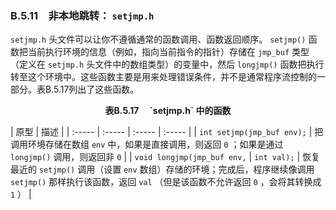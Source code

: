 ### B.5.11　非本地跳转： `setjmp.h` 

`setjmp.h` 头文件可以让你不遵循通常的函数调用、函数返回顺序。 `setjmp()` 函数把当前执行环境的信息（例如，指向当前指令的指针）存储在 `jmp_buf` 类型（定义在 `setjmp.h` 头文件中的数组类型）的变量中，然后 `longjmp()` 函数把执行转至这个环境中。这些函数主要是用来处理错误条件，并不是通常程序流控制的一部分。表B.5.17列出了这些函数。

<center class="my_markdown"><b class="my_markdown">表B.5.17　 `setjmp.h` 中的函数</b></center>

| 原型 | 描述 |
| :-----  | :-----  | :-----  | :-----  |
| `int setjmp(jmp_buf env);` | 把调用环境存储在数组 `env` 中，如果是直接调用，则返回 `0` ；如果是通过 `longjmp()` 调用，则返回非 `0` |
| `void longjmp(jmp_buf env,` | `int val);` | 恢复最近的 `setjmp()` 调用（设置 `env` 数组）存储的环境；完成后，程序继续像调用 `setjmp()` 那样执行该函数，返回 `val` （但是该函数不允许返回 `0` ，会将其转换成 `1` ） |

